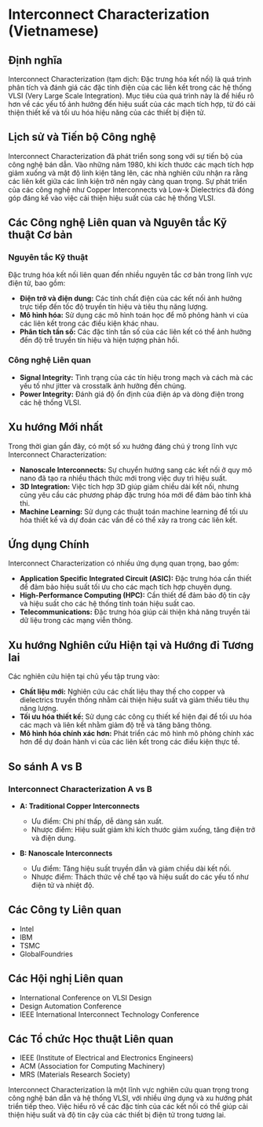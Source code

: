 # Interconnect Characterization (Vietnamese)

## Định nghĩa

Interconnect Characterization (tạm dịch: Đặc trưng hóa kết nối) là quá trình phân tích và đánh giá các đặc tính điện của các liên kết trong các hệ thống VLSI (Very Large Scale Integration). Mục tiêu của quá trình này là để hiểu rõ hơn về các yếu tố ảnh hưởng đến hiệu suất của các mạch tích hợp, từ đó cải thiện thiết kế và tối ưu hóa hiệu năng của các thiết bị điện tử.

## Lịch sử và Tiến bộ Công nghệ

Interconnect Characterization đã phát triển song song với sự tiến bộ của công nghệ bán dẫn. Vào những năm 1980, khi kích thước các mạch tích hợp giảm xuống và mật độ linh kiện tăng lên, các nhà nghiên cứu nhận ra rằng các liên kết giữa các linh kiện trở nên ngày càng quan trọng. Sự phát triển của các công nghệ như Copper Interconnects và Low-k Dielectrics đã đóng góp đáng kể vào việc cải thiện hiệu suất của các hệ thống VLSI. 

## Các Công nghệ Liên quan và Nguyên tắc Kỹ thuật Cơ bản

### Nguyên tắc Kỹ thuật

Đặc trưng hóa kết nối liên quan đến nhiều nguyên tắc cơ bản trong lĩnh vực điện tử, bao gồm:

- **Điện trở và điện dung:** Các tính chất điện của các kết nối ảnh hưởng trực tiếp đến tốc độ truyền tín hiệu và tiêu thụ năng lượng.
- **Mô hình hóa:** Sử dụng các mô hình toán học để mô phỏng hành vi của các liên kết trong các điều kiện khác nhau.
- **Phân tích tần số:** Các đặc tính tần số của các liên kết có thể ảnh hưởng đến độ trễ truyền tín hiệu và hiện tượng phản hồi.

### Công nghệ Liên quan

- **Signal Integrity:** Tình trạng của các tín hiệu trong mạch và cách mà các yếu tố như jitter và crosstalk ảnh hưởng đến chúng.
- **Power Integrity:** Đánh giá độ ổn định của điện áp và dòng điện trong các hệ thống VLSI.

## Xu hướng Mới nhất

Trong thời gian gần đây, có một số xu hướng đáng chú ý trong lĩnh vực Interconnect Characterization:

- **Nanoscale Interconnects:** Sự chuyển hướng sang các kết nối ở quy mô nano đã tạo ra nhiều thách thức mới trong việc duy trì hiệu suất.
- **3D Integration:** Việc tích hợp 3D giúp giảm chiều dài kết nối, nhưng cũng yêu cầu các phương pháp đặc trưng hóa mới để đảm bảo tính khả thi.
- **Machine Learning:** Sử dụng các thuật toán machine learning để tối ưu hóa thiết kế và dự đoán các vấn đề có thể xảy ra trong các liên kết.

## Ứng dụng Chính

Interconnect Characterization có nhiều ứng dụng quan trọng, bao gồm:

- **Application Specific Integrated Circuit (ASIC):** Đặc trưng hóa cần thiết để đảm bảo hiệu suất tối ưu cho các mạch tích hợp chuyên dụng.
- **High-Performance Computing (HPC):** Cần thiết để đảm bảo độ tin cậy và hiệu suất cho các hệ thống tính toán hiệu suất cao.
- **Telecommunications:** Đặc trưng hóa giúp cải thiện khả năng truyền tải dữ liệu trong các mạng viễn thông.

## Xu hướng Nghiên cứu Hiện tại và Hướng đi Tương lai

Các nghiên cứu hiện tại chủ yếu tập trung vào:

- **Chất liệu mới:** Nghiên cứu các chất liệu thay thế cho copper và dielectrics truyền thống nhằm cải thiện hiệu suất và giảm thiểu tiêu thụ năng lượng.
- **Tối ưu hóa thiết kế:** Sử dụng các công cụ thiết kế hiện đại để tối ưu hóa các mạch và liên kết nhằm giảm độ trễ và tăng băng thông.
- **Mô hình hóa chính xác hơn:** Phát triển các mô hình mô phỏng chính xác hơn để dự đoán hành vi của các liên kết trong các điều kiện thực tế.

## So sánh A vs B

### Interconnect Characterization A vs B

- **A: Traditional Copper Interconnects**
  - Ưu điểm: Chi phí thấp, dễ dàng sản xuất.
  - Nhược điểm: Hiệu suất giảm khi kích thước giảm xuống, tăng điện trở và điện dung.

- **B: Nanoscale Interconnects**
  - Ưu điểm: Tăng hiệu suất truyền dẫn và giảm chiều dài kết nối.
  - Nhược điểm: Thách thức về chế tạo và hiệu suất do các yếu tố như điện tử và nhiệt độ.

## Các Công ty Liên quan

- Intel
- IBM
- TSMC
- GlobalFoundries

## Các Hội nghị Liên quan

- International Conference on VLSI Design
- Design Automation Conference
- IEEE International Interconnect Technology Conference

## Các Tổ chức Học thuật Liên quan

- IEEE (Institute of Electrical and Electronics Engineers)
- ACM (Association for Computing Machinery)
- MRS (Materials Research Society)

Interconnect Characterization là một lĩnh vực nghiên cứu quan trọng trong công nghệ bán dẫn và hệ thống VLSI, với nhiều ứng dụng và xu hướng phát triển tiếp theo. Việc hiểu rõ về các đặc tính của các kết nối có thể giúp cải thiện hiệu suất và độ tin cậy của các thiết bị điện tử trong tương lai.